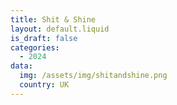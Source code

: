 ```yaml
---
title: Shit & Shine
layout: default.liquid
is_draft: false
categories:
  - 2024
data:
  img: /assets/img/shitandshine.png
  country: UK
---
```



